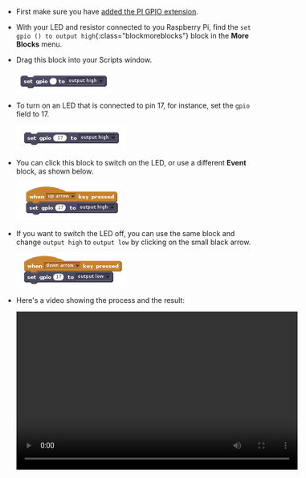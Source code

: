 - First make sure you have [added the PI GPIO extension](en/rpi-scratch-add-pi-gpio).

- With your LED and resistor connected to you Raspberry Pi, find the `set gpio () to output high`{:class="blockmoreblocks"} block in the **More Blocks** menu.

- Drag this block into your Scripts window.

	![set gpio](images/set_gpio.png)

- To turn on an LED that is connected to pin 17, for instance, set the `gpio` field to 17.

	![set pin 17](images/set_pin_17.png)

- You can click this block to switch on the LED, or use a different **Event** block, as shown below.

	![led_on](images/led_on.png)

- If you want to switch the LED off, you can use the same block and change `output high` to `output low` by clicking on the small black arrow.

	![led_off](images/led_off.png)

- Here's a video showing the process and the result:

	<video width="560" height="315" controls>
	<source src="https://s3.eu-west-2.amazonaws.com/learning-resources-production/projects/rpi-scratch-control-led/a1eb75342edc5f5da97e9a35a11d7db249b0b742/en/images/scratch_control_led.webm" type="video/webm">
	Try using Firefox or Chrome if your browser doesn't have WebM video support.
	</video>
